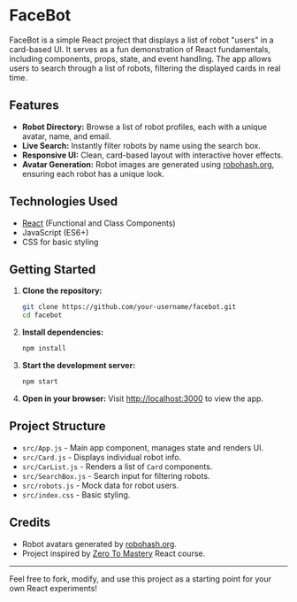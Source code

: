 # FaceBot

FaceBot is a simple React project that displays a list of robot "users" in a card-based UI. It serves as a fun demonstration of React fundamentals, including components, props, state, and event handling. The app allows users to search through a list of robots, filtering the displayed cards in real time.

## Features

- **Robot Directory:** Browse a list of robot profiles, each with a unique avatar, name, and email.
- **Live Search:** Instantly filter robots by name using the search box.
- **Responsive UI:** Clean, card-based layout with interactive hover effects.
- **Avatar Generation:** Robot images are generated using [robohash.org](https://robohash.org/), ensuring each robot has a unique look.

## Technologies Used

- [React](https://react.dev/) (Functional and Class Components)
- JavaScript (ES6+)
- CSS for basic styling

## Getting Started

1. **Clone the repository:**
   ```bash
   git clone https://github.com/your-username/facebot.git
   cd facebot
   ```

2. **Install dependencies:**
   ```bash
   npm install
   ```

3. **Start the development server:**
   ```bash
   npm start
   ```

4. **Open in your browser:**
   Visit [http://localhost:3000](http://localhost:3000) to view the app.

## Project Structure

- `src/App.js` - Main app component, manages state and renders UI.
- `src/Card.js` - Displays individual robot info.
- `src/CarList.js` - Renders a list of `Card` components.
- `src/SearchBox.js` - Search input for filtering robots.
- `src/robots.js` - Mock data for robot users.
- `src/index.css` - Basic styling.

## Credits

- Robot avatars generated by [robohash.org](https://robohash.org/).
- Project inspired by [Zero To Mastery](https://zerotomastery.io/) React course.

---

Feel free to fork, modify, and use this project as a starting point for your own React experiments!